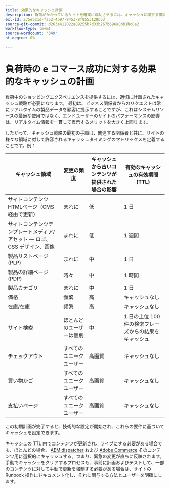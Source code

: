 ```yaml
---
title: 効果的なキャッシュ計画
description: 負荷がかかっているサイトを確実に成功させるには、キャッシュに関する推奨ベンチマークを参照してください。
exl-id: 275eb21d-fa52-4b97-9453-8f8553128b53
source-git-commit: d263e412022a89255b7d33b267b696a8bb1bc8a2
workflow-type: tm+mt
source-wordcount: '349'
ht-degree: 0%

---
```


# 負荷時の e コマース成功に対する効果的なキャッシュの計画

負荷中のショッピングエクスペリエンスを提供するには、適切に計画されたキャッシュ戦略が必要になります。 最初は、ビジネス関係者からのリクエストは常にリアルタイムの製品データを顧客に提示することですが、これはシステムリソースの最適な使用ではなく、エンドユーザーのサイトのパフォーマンスの影響は、リアルタイム情報を一貫して表示するメリットを大きく上回ります。

したがって、キャッシュ戦略の最初の手順は、関連する関係者と共に、サイトの様々な領域に対して許容されるキャッシュタイミングのマトリックスを定義することです。例：

| キャッシュ領域 | 変更の頻度 | キャッシュから古いコンテンツが提供された場合の影響 | 有効なキャッシュの有効期間 (TTL) |
|---------------------------------------------------------------|--------------------|-------------------------------------------|-----------------------------------------------------|
| サイトコンテンツHTMLページ（CMS 経由で更新） | まれに | 低 | 1 日 |
| サイトコンテンツテンプレートメディア/アセット — ロゴ、CSS デザイン、画像 | まれに | 低 | 1 週間 |
| 製品リストページ (PLP) | まれに | 中 | 1 日 |
| 製品の詳細ページ (PDP) | 時々 | 中 | 1 時間 |
| 製品カテゴリ | まれに | 中 | 1 日 |
| 価格 | 頻繁 | 高 | キャッシュなし |
| 在庫/在庫 | 頻繁 | 高 | キャッシュなし |
| サイト検索 | ほとんどのユーザーは個別 | 中 | 1 日の上位 100 件の検索フレーズからの結果をキャッシュ |
| チェックアウト | すべてのユニークユーザー | 高画質 | キャッシュなし |
| 買い物かご | すべてのユニークユーザー | 高画質 | キャッシュなし |
| 支払いページ | すべてのユニークユーザー | 高画質 | キャッシュなし |

この初期計画が完了すると、技術的な設定が開始され、これらの要件に基づいてキャッシュを設定できます。

キャッシュの TTL 内でコンテンツが更新され、ライブにする必要がある場合でも、ほとんどの場合、 [AEM dispatcher](https://experienceleague.adobe.com/docs/experience-manager-dispatcher/using/configuring/page-invalidate.html?lang=en) および [Adobe Commerce](../configuration//cli/manage-cache.md#clean-and-flush-cache-types) そのコンテンツ用に選択的にキャッシュする。つまり、緊急の変更が直ちに反映されます。 手動でキャッシュをクリアするプロセスも、事前に計画およびテストして、一部のコンテンツに対して手動で更新を強制する必要がある場合は、サイトの Runbook 操作にドキュメント化し、それに関与する方法とユーザーを明確にします。
